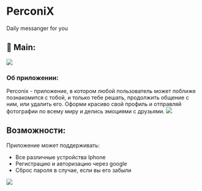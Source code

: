 # PerconiX
Daily messanger for you

<h2 align="left">🔸 Main:</h2>

<img src="https://i.ibb.co/JzhyFQQ/Artboard.png">
<h3 align="left">Об приложении:</h2>
Perconix - приложение, в котором любой пользователь может поближе познакомится с тобой, и только тебе решать, продолжить общение с ним, или удалить его.
Оформи красиво свой профиль и  отправляй фотографии по всему миру и делись эмоциями с друзьями.

 <img src="https://i.ibb.co/VH4X74p/Group-16-Copy.png">
<h2 align="left">Возможности:</h2>
Приложение может поддерживать: 

- Все различные устройства Iphone
- Регистрацию и авторизацию через google
- Сброс пароля в случае, если вы его забыли

<img src="https://i.ibb.co/R2cQKvd/Group-18.png">

